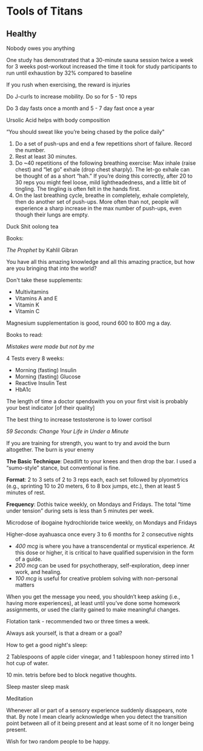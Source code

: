 # Tools of Titans

## Healthy

Nobody owes you anything

One study has demonstrated that a 30-minute sauna session twice a week for 3 weeks post-workout increased the time it took for study participants to run until exhaustion by 32% compared to baseline

If you rush when exercising, the reward is injuries 

Do J-curls to increase mobility. Do so for 5 - 10 reps

Do 3 day fasts once a month and 5 - 7 day fast once a year

Ursolic Acid helps with body composition

“You should sweat like you’re being chased by the police daily"

1. Do a set of push-ups and end a few repetitions short of failure. Record the number.
2. Rest at least 30 minutes.
3. Do ~40 repetitions of the following breathing exercise: Max inhale (raise chest) and “let go” exhale (drop chest sharply). The let-go exhale can be thought of as a short “hah.” If you’re doing this correctly, after 20 to 30 reps you might feel loose, mild lightheadedness, and a little bit of tingling. The tingling is often felt in the hands first.
4. On the last breathing cycle, breathe in completely, exhale completely, then do another set of push-ups. More often than not, people will experience a sharp increase in the max number of push-ups, even though their lungs are empty.

Duck Shit oolong tea

Books:

*The Prophet* by Kahlil Gibran

You have all this amazing knowledge and all this amazing practice, but how are you bringing that into the world?

Don't take these supplements:
* Multivitamins
* Vitamins A and E
* Vitamin K
* Vitamin C

Magnesium supplementation is good, round 600 to 800 mg a day. 

Books to read:

*Mistakes were made but not by me*

4 Tests every 8 weeks:

* Morning (fasting) Insulin
* Morning (fasting) Glucose
* Reactive Insulin Test
* HbA1c

The length of time a doctor spendswith you on your first visit is probably your best indicator [of their quality]

The best thing to increase testosterone is to lower cortisol

*59 Seconds: Change Your Life in Under a Minute*

If you are training for strength, you want to try and avoid the burn altogether. The burn is your enemy

**The Basic Technique**: Deadlift to your knees and then drop the bar. I used a “sumo-style” stance, but conventional is fine.

**Format**: 2 to 3 sets of 2 to 3 reps each, each set followed by plyometrics (e.g., sprinting 10 to 20 meters, 6 to 8 box jumps, etc.), then at least 5 minutes of rest.

**Frequency**: Dothis twice weekly, on Mondays and Fridays. The total “time under tension” during sets is less than 5 minutes per week.

Microdose of ibogaine hydrochloride twice weekly, on Mondays and Fridays

Higher-dose ayahuasca once every 3 to 6 months for 2 consecutive nights

* *400 mcg* is where you have a transcendental or mystical experience. At this dose or higher, it is critical to have qualified supervision in the form of a guide.
* *200 mcg* can be used for psychotherapy, self-exploration, deep inner work, and healing.
* *100 mcg* is useful for creative problem solving with non-personal matters 

When you get the message you need, you shouldn’t keep asking (i.e., having more experiences), at least until you’ve done some homework assignments, or used the clarity gained to make meaningful changes. 

Flotation tank - recommended two or three times a week. 

Always ask yourself, is that a dream or a goal?

How to get a good night's sleep:

2 Tablespoons of apple cider vinegar, and 1 tablespoon honey stirred into 1 hot cup of water. 

10 min. tetris before bed to block negative thoughts. 

Sleep master sleep mask


Meditation

Whenever all or part of a sensory experience suddenly disappears, note that. By note I mean clearly acknowledge when you detect the transition point between all of it being present and at least some of it no longer being present.

Wish for two random people to be happy. 

